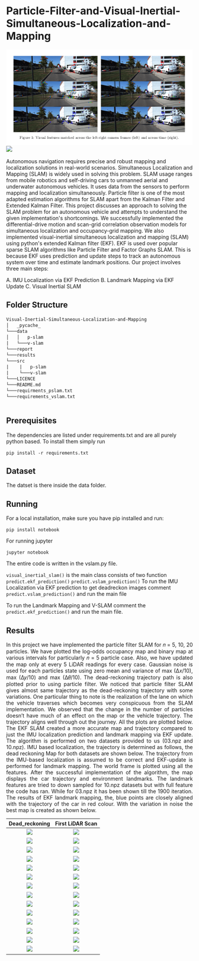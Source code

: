 # Particle-Filter-and-Visual-Inertial-Simultaneous-Localization-and-Mapping
 ![](/results/v-slam/Selection_003.png)
 ![](/results/p-slam/main.gif)

Autonomous navigation requires precise and robust mapping and localization solutions in real-world scenarios. Simultaneous Localization and Mapping (SLAM) is widely used in solving this problem. SLAM usage ranges from mobile robotics and self-driving cars to unmanned aerial and underwater autonomous vehicles. It uses data from the sensors to perform mapping and localization simultaneously. Particle filter is one of the most adapted estimation algorithms for SLAM apart from the Kalman Filter and Extended Kalman Filter. This project discusses an approach to solving the SLAM problem for an autonomous vehicle and attempts to understand the given implementation's shortcomings. We successfully implemented the differential-drive motion and scan-grid correlation observation models for simultaneous localization and occupancy-grid mapping. We also implemented visual-inertial simultaneous localization and mapping (SLAM) using python's extended Kalman filter (EKF). EKF is used over popular sparse SLAM algorithms like Particle Filter and Factor Graphs SLAM. This is because EKF uses prediction and update steps to track an autonomous system over time and estimate landmark positions. Our project involves three main steps:

A. IMU Localization via EKF Prediction
B. Landmark Mapping via EKF Update
C. Visual Inertial SLAM

## Folder Structure

```
Visual-Inertial-Simultaneous-Localization-and-Mapping
│   _pycache_
└───data
│   │   p-slam
|   └───v-slam   
└───report
└───results
└───src   
|    |   p-slam
|    └───v-slam
└───LICENCE 
└───README.md
└───requirments_pslam.txt
└───requirements_vslam.txt


```

## Prerequisites
The dependencies are listed under requirements.txt and are all purely python based. To install them simply run
```
pip install -r requirements.txt
```

## Dataset
The datset is there inside the data folder.

## Running
For a local installation, make sure you have pip installed and run: 
```
pip install notebook
```
For running jupyter
```
jupyter notebook
```

The entire code is written in the vslam.py file.

```visual_inertial_slam()``` is the main class consists of two function ```predict.ekf_prediction()``` ```predict.vslam_prediction()```
To run the IMU Localization via EKF prediction to get deadreckon images
comment ```predict.vslam_prediction()``` and run the main file

To run the Landmark Mapping and V-SLAM comment the ```predict.ekf_prediction()``` and run the main file.


## Results
<p align = "justify">
In this project we have implemented the particle filter SLAM for 𝑛 = 5, 10, 20 particles. We have plotted the log-odds occupancy map and binary map at various intervals for particularly 𝑛 = 5 particle case. Also, we have updated the map only at every 5 LiDAR readings for every case. Gaussian
noise is used for each particles state using zero mean and variance of max (∆𝑥/10), max (∆𝑦/10) and max (∆𝜃/10). The dead-reckoning trajectory path is also plotted prior to using particle filter. We noticed that particle filter SLAM gives almost same trajectory as the dead-reckoning trajectory
with some variations. One particular thing to note is the realization of the lane on which the vehicle traverses which becomes very conspicuous from the SLAM implementation. We observed that the change in the number of particles doesn’t have much of an effect on the map or the vehicle trajectory. The trajectory aligns well through out the journey. All the plots are plotted below. The EKF SLAM created a more accurate map and trajectory compared to just the IMU localization prediction and landmark mapping via EKF update. The algorithm is performed on two datasets provided to us (03.npz and 10.npz). IMU based localization, the trajectory is determined as follows, the dead reckoning Map for both datasets are shown below. The trajectory from the IMU-based localization is assumed to be correct and EKF-update is performed for landmark mapping. The world frame is plotted using all the features. After the successful implementation of the algorithm, the map displays the car trajectory and environment landmarks. The landmark features are tried to down sampled for 10.npz datasets but with full feature the code has ran. While for 03.npz it has been shown till the 1900 iteration. The results of EKF landmark mapping, the, blue points are closely aligned with the trajectory of the car in red colour. With the variation in noise the best map is created as shown below.
</p>
  
 Dead_reckoning            |  First LiDAR Scan
:-------------------------:|:-------------------------:
 ![](/results/p-slam/Dead_Reckoning.png)  |  ![](/results/p-slam/First_Lidar_Scan.png)
 ![](/results/p-slam/binary_map/Figure_1.png)  |  ![](/results/p-slam/binary_map/Figure_2.png)
 ![](/results/p-slam/binary_map/Figure_3.png)  |  ![](/results/p-slam/binary_map/Figure_4.png)
 ![](/results/p-slam/binary_map/Figure_5.png)  |  ![](/results/p-slam/binary_map/Figure_7.png)
 ![](/results/p-slam/Final_MAP/Figure_4.png)  |  ![](/results/p-slam/Final_MAP/Figure_6.png)
 ![](/results/p-slam/Final_MAP/Figure_7.png)  |  ![](/results/p-slam/Final_MAP/Figure_9.png)
 ![](/results/p-slam/Final_MAP/Figure_10.png)  |  ![](/results/p-slam/Final_MAP/Figure_11.png)
 ![](/results/p-slam/Final_MAP/Figure_12.png)  |  ![](/results/p-slam/Final_MAP/Figure_13.png)
 ![](/results/p-slam/output_wall/Figure_4.png)  |  ![](/results/p-slam/output_wall/Figure_6.png)
 ![](/results/p-slam/output_wall/Figure_7.png)  |  ![](/results/p-slam/output_wall/Figure_9.png)
 ![](/results/p-slam/output_wall/Figure_10.png)  |  ![](/results/p-slam/output_wall/Figure_11.png)
 ![](/results/p-slam/output_wall/Figure_12.png)  |  ![](/results/p-slam/output_wall/Figure_13.png)
 ![](/results/v-slam/Dead_reck_03.png)  |  ![](/results/v-slam/Dead_reck_10.png)
 ![](/results/v-slam/Figure_03npz.png)  |  ![](/results/v-slam/Figure_1.png)

 
